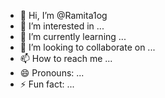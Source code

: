 - 👋 Hi, I’m @Ramita1og
- 👀 I’m interested in ...
- 🌱 I’m currently learning ...
- 💞️ I’m looking to collaborate on ...
- 📫 How to reach me ...
- 😄 Pronouns: ...
- ⚡ Fun fact: ...

<!---
Ramita1og/Ramita1og is a ✨ special ✨ repository because its `README.md` (this file) appears on your GitHub profile.
You can click the Preview link to take a look at your changes.
--->
